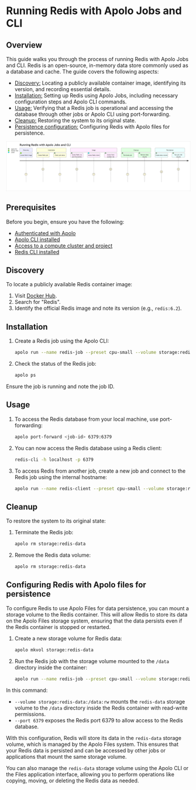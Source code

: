 # Running Redis with Apolo Jobs and CLI

## Overview

This guide walks you through the process of running Redis with Apolo Jobs and CLI. Redis is an open-source, in-memory data store commonly used as a database and cache. The guide covers the following aspects:

- [Discovery:](#discovery) Locating a publicly available container image, identifying its version, and recording essential details.
- [Installation:](#installation) Setting up Redis using Apolo Jobs, including necessary configuration steps and Apolo CLI commands.
- [Usage:](#usage) Verifying that a Redis job is operational and accessing the database through other jobs or Apolo CLI using port-forwarding.
- [Cleanup:](#cleanup) Restoring the system to its original state.
- [Persistence configuration:](#configuring-redis-with-apolo-files-for-persistence) Configuring Redis with Apolo files for persistence.

![User journey](img/user-journey.png)

## Prerequisites

Before you begin, ensure you have the following:

- [Authenticated with Apolo](https://docs.apolo.us/index/core/getting-started/sign-up-login)
- [Apolo CLI installed](https://docs.apolo.us/index/cli/installing)
- [Access to a compute cluster and project](https://docs.apolo.us/index/core/getting-started/organizations)
- [Redis CLI installed](https://redis.io/docs/latest/operate/oss_and_stack/install/install-redis/install-redis-on-windows/)

## Discovery

To locate a publicly available Redis container image:

1. Visit [Docker Hub](https://hub.docker.com/).
2. Search for "Redis".
3. Identify the official Redis image and note its version (e.g., `redis:6.2`).

## Installation

1. Create a Redis job using the Apolo CLI:

    ```sh
    apolo run --name redis-job --preset cpu-small --volume storage:redis-data:/data:rw redis:6.2 --port 6379
    ```

1. Check the status of the Redis job:

    ```sh
    apolo ps
    ```

Ensure the job is running and note the job ID.

## Usage

1. To access the Redis database from your local machine, use port-forwarding:

    ```sh
    apolo port-forward <job-id> 6379:6379
    ```

1. You can now access the Redis database using a Redis client:

    ```sh
    redis-cli -h localhost -p 6379
    ```

1. To access Redis from another job, create a new job and connect to the Redis job using the internal hostname:

    ```sh
    apolo run --name redis-client --preset cpu-small --volume storage:redis-data:/data:rw redis:6.2 redis-cli -h redis-job -p 6379
    ```

## Cleanup

To restore the system to its original state:

1. Terminate the Redis job:

    ```sh
    apolo rm storage:redis-data
    ```

1. Remove the Redis data volume:

    ```sh
    apolo rm storage:redis-data
    ```

## Configuring Redis with Apolo files for persistence

To configure Redis to use Apolo Files for data persistence, you can mount a storage volume to the Redis container. This will allow Redis to store its data on the Apolo Files storage system, ensuring that the data persists even if the Redis container is stopped or restarted.

1. Create a new storage volume for Redis data:

    ```sh
    apolo mkvol storage:redis-data
    ```

1. Run the Redis job with the storage volume mounted to the `/data` directory inside the container:

    ```sh
    apolo run --name redis-job --preset cpu-small --volume storage:redis-data:/data:rw redis:6.2 --port 6379
    ```

In this command:

- `--volume storage:redis-data:/data:rw` mounts the `redis-data` storage volume to the `/data` directory inside the Redis container with read-write permissions.
- `--port 6379` exposes the Redis port 6379 to allow access to the Redis database.

With this configuration, Redis will store its data in the `redis-data` storage volume, which is managed by the Apolo Files system. This ensures that your Redis data is persisted and can be accessed by other jobs or applications that mount the same storage volume.

You can also manage the `redis-data` storage volume using the Apolo CLI or the Files application interface, allowing you to perform operations like copying, moving, or deleting the Redis data as needed.

